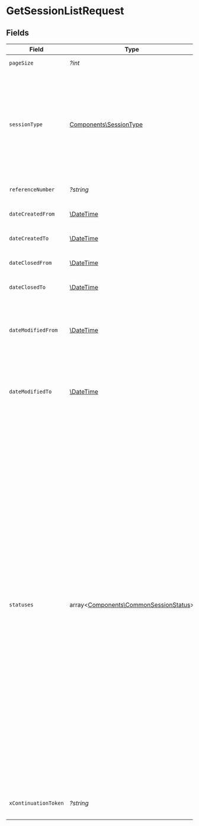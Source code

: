 # GetSessionListRequest


## Fields

| Field                                                                                                                                                                                                                                                                                                                                                                                                                                                                                                                                                                                        | Type                                                                                                                                                                                                                                                                                                                                                                                                                                                                                                                                                                                         | Required                                                                                                                                                                                                                                                                                                                                                                                                                                                                                                                                                                                     | Description                                                                                                                                                                                                                                                                                                                                                                                                                                                                                                                                                                                  |
| -------------------------------------------------------------------------------------------------------------------------------------------------------------------------------------------------------------------------------------------------------------------------------------------------------------------------------------------------------------------------------------------------------------------------------------------------------------------------------------------------------------------------------------------------------------------------------------------- | -------------------------------------------------------------------------------------------------------------------------------------------------------------------------------------------------------------------------------------------------------------------------------------------------------------------------------------------------------------------------------------------------------------------------------------------------------------------------------------------------------------------------------------------------------------------------------------------- | -------------------------------------------------------------------------------------------------------------------------------------------------------------------------------------------------------------------------------------------------------------------------------------------------------------------------------------------------------------------------------------------------------------------------------------------------------------------------------------------------------------------------------------------------------------------------------------------- | -------------------------------------------------------------------------------------------------------------------------------------------------------------------------------------------------------------------------------------------------------------------------------------------------------------------------------------------------------------------------------------------------------------------------------------------------------------------------------------------------------------------------------------------------------------------------------------------- |
| `pageSize`                                                                                                                                                                                                                                                                                                                                                                                                                                                                                                                                                                                   | *?int*                                                                                                                                                                                                                                                                                                                                                                                                                                                                                                                                                                                       | :heavy_minus_sign:                                                                                                                                                                                                                                                                                                                                                                                                                                                                                                                                                                           | Rozmiar strony.                                                                                                                                                                                                                                                                                                                                                                                                                                                                                                                                                                              |
| `sessionType`                                                                                                                                                                                                                                                                                                                                                                                                                                                                                                                                                                                | [Components\SessionType](../../Models/Components/SessionType.md)                                                                                                                                                                                                                                                                                                                                                                                                                                                                                                                             | :heavy_check_mark:                                                                                                                                                                                                                                                                                                                                                                                                                                                                                                                                                                           | Typ sesji.<br/>\| Wartość \| Opis \|<br/>\| --- \| --- \|<br/>\| Online \| Wysyłka interaktywna (pojedyncze faktury). \|<br/>\| Batch \| Wysyłka wsadowa (paczka faktur). \|<br/>                                                                                                                                                                                                                                                                                                                                                                                                            |
| `referenceNumber`                                                                                                                                                                                                                                                                                                                                                                                                                                                                                                                                                                            | *?string*                                                                                                                                                                                                                                                                                                                                                                                                                                                                                                                                                                                    | :heavy_minus_sign:                                                                                                                                                                                                                                                                                                                                                                                                                                                                                                                                                                           | Numer referencyjny sesji.                                                                                                                                                                                                                                                                                                                                                                                                                                                                                                                                                                    |
| `dateCreatedFrom`                                                                                                                                                                                                                                                                                                                                                                                                                                                                                                                                                                            | [\DateTime](https://www.php.net/manual/en/class.datetime.php)                                                                                                                                                                                                                                                                                                                                                                                                                                                                                                                                | :heavy_minus_sign:                                                                                                                                                                                                                                                                                                                                                                                                                                                                                                                                                                           | Data utworzenia sesji (od).                                                                                                                                                                                                                                                                                                                                                                                                                                                                                                                                                                  |
| `dateCreatedTo`                                                                                                                                                                                                                                                                                                                                                                                                                                                                                                                                                                              | [\DateTime](https://www.php.net/manual/en/class.datetime.php)                                                                                                                                                                                                                                                                                                                                                                                                                                                                                                                                | :heavy_minus_sign:                                                                                                                                                                                                                                                                                                                                                                                                                                                                                                                                                                           | Data utworzenia sesji (do).                                                                                                                                                                                                                                                                                                                                                                                                                                                                                                                                                                  |
| `dateClosedFrom`                                                                                                                                                                                                                                                                                                                                                                                                                                                                                                                                                                             | [\DateTime](https://www.php.net/manual/en/class.datetime.php)                                                                                                                                                                                                                                                                                                                                                                                                                                                                                                                                | :heavy_minus_sign:                                                                                                                                                                                                                                                                                                                                                                                                                                                                                                                                                                           | Data zamknięcia sesji (od).                                                                                                                                                                                                                                                                                                                                                                                                                                                                                                                                                                  |
| `dateClosedTo`                                                                                                                                                                                                                                                                                                                                                                                                                                                                                                                                                                               | [\DateTime](https://www.php.net/manual/en/class.datetime.php)                                                                                                                                                                                                                                                                                                                                                                                                                                                                                                                                | :heavy_minus_sign:                                                                                                                                                                                                                                                                                                                                                                                                                                                                                                                                                                           | Data zamknięcia sesji (do).                                                                                                                                                                                                                                                                                                                                                                                                                                                                                                                                                                  |
| `dateModifiedFrom`                                                                                                                                                                                                                                                                                                                                                                                                                                                                                                                                                                           | [\DateTime](https://www.php.net/manual/en/class.datetime.php)                                                                                                                                                                                                                                                                                                                                                                                                                                                                                                                                | :heavy_minus_sign:                                                                                                                                                                                                                                                                                                                                                                                                                                                                                                                                                                           | Data ostatniej aktywności (wysyłka faktury lub zmiana statusu) w ramach sesji (od).                                                                                                                                                                                                                                                                                                                                                                                                                                                                                                          |
| `dateModifiedTo`                                                                                                                                                                                                                                                                                                                                                                                                                                                                                                                                                                             | [\DateTime](https://www.php.net/manual/en/class.datetime.php)                                                                                                                                                                                                                                                                                                                                                                                                                                                                                                                                | :heavy_minus_sign:                                                                                                                                                                                                                                                                                                                                                                                                                                                                                                                                                                           | Data ostatniej aktywności (wysyłka faktury lub zmiana statusu) w ramach sesji (do).                                                                                                                                                                                                                                                                                                                                                                                                                                                                                                          |
| `statuses`                                                                                                                                                                                                                                                                                                                                                                                                                                                                                                                                                                                   | array<[Components\CommonSessionStatus](../../Models/Components/CommonSessionStatus.md)>                                                                                                                                                                                                                                                                                                                                                                                                                                                                                                      | :heavy_minus_sign:                                                                                                                                                                                                                                                                                                                                                                                                                                                                                                                                                                           | Statusy sesji.<br/>\| Wartość \| Opis \|<br/>\| --- \| --- \|<br/>\| InProgress \| Sesja aktywna. \|<br/>\| Succeeded \| Sesja przetworzona poprawnie.            W trakcie przetwarzania sesji nie wystąpiły żadne błędy, ale część faktur nadal mogła zostać odrzucona. \|<br/>\| Failed \| Sesja nie przetworzona z powodu błędów.            Na etapie rozpoczynania lub kończenia sesji wystąpiły błędy, które nie pozwoliły na jej poprawne przetworzenie. \|<br/>\| Cancelled \| Sesja anulowania.            Został przekroczony czas na wysyłkę w sesji wsadowej, lub nie przesłano żadnych faktur w sesji interaktywnej. \|<br/> |
| `xContinuationToken`                                                                                                                                                                                                                                                                                                                                                                                                                                                                                                                                                                         | *?string*                                                                                                                                                                                                                                                                                                                                                                                                                                                                                                                                                                                    | :heavy_minus_sign:                                                                                                                                                                                                                                                                                                                                                                                                                                                                                                                                                                           | Token służący do pobrania kolejnej strony wyników.                                                                                                                                                                                                                                                                                                                                                                                                                                                                                                                                           |